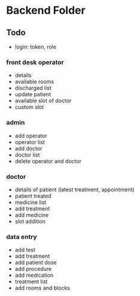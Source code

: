 # Backend Folder

## Todo

- login: token, role

### front desk operator

- details
- available rooms
- discharged list
- update patient
- available slot of doctor
- custom slot

### admin

- add operator
- operator list
- add doctor
- doctor list
- delete operator and doctor

### doctor

- details of patient (latest treatment, appointment)
- patient treated
- medicine list
- add treatment
- add medicine
- slot addition

### data entry

- add test
- add treatment
- add patient dose
- add procedure
- add medication
- treatment list
- add rooms and blocks
